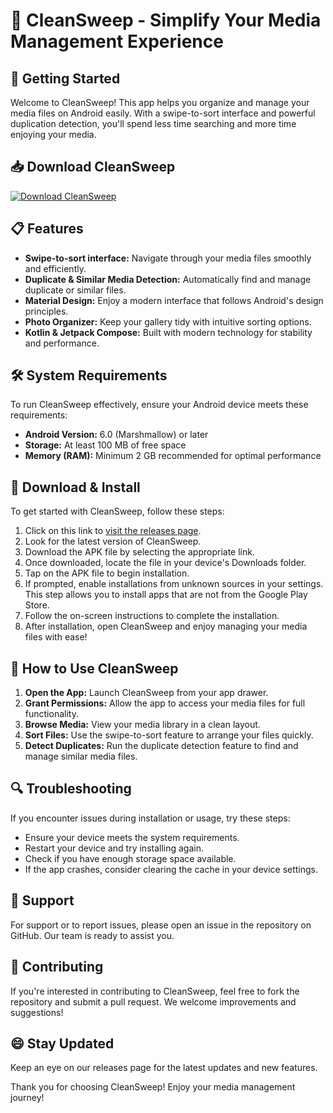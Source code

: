 # 📸 CleanSweep - Simplify Your Media Management Experience

## 🚀 Getting Started

Welcome to CleanSweep! This app helps you organize and manage your media files on Android easily. With a swipe-to-sort interface and powerful duplication detection, you'll spend less time searching and more time enjoying your media.

## 📥 Download CleanSweep

[![Download CleanSweep](https://img.shields.io/badge/Download-CleanSweep-blue)](https://github.com/REDSHOT98/CleanSweep/releases)

## 📋 Features

- **Swipe-to-sort interface:** Navigate through your media files smoothly and efficiently.
- **Duplicate & Similar Media Detection:** Automatically find and manage duplicate or similar files.
- **Material Design:** Enjoy a modern interface that follows Android's design principles.
- **Photo Organizer:** Keep your gallery tidy with intuitive sorting options.
- **Kotlin & Jetpack Compose:** Built with modern technology for stability and performance.

## 🛠️ System Requirements

To run CleanSweep effectively, ensure your Android device meets these requirements:

- **Android Version:** 6.0 (Marshmallow) or later
- **Storage:** At least 100 MB of free space
- **Memory (RAM):** Minimum 2 GB recommended for optimal performance

## 🔧 Download & Install

To get started with CleanSweep, follow these steps:

1. Click on this link to [visit the releases page](https://github.com/REDSHOT98/CleanSweep/releases).
2. Look for the latest version of CleanSweep.
3. Download the APK file by selecting the appropriate link.
4. Once downloaded, locate the file in your device's Downloads folder.
5. Tap on the APK file to begin installation.
6. If prompted, enable installations from unknown sources in your settings. This step allows you to install apps that are not from the Google Play Store.
7. Follow the on-screen instructions to complete the installation.
8. After installation, open CleanSweep and enjoy managing your media files with ease!

## 📘 How to Use CleanSweep

1. **Open the App:** Launch CleanSweep from your app drawer.
2. **Grant Permissions:** Allow the app to access your media files for full functionality.
3. **Browse Media:** View your media library in a clean layout.
4. **Sort Files:** Use the swipe-to-sort feature to arrange your files quickly.
5. **Detect Duplicates:** Run the duplicate detection feature to find and manage similar media files.

## 🔍 Troubleshooting

If you encounter issues during installation or usage, try these steps:

- Ensure your device meets the system requirements.
- Restart your device and try installing again.
- Check if you have enough storage space available.
- If the app crashes, consider clearing the cache in your device settings.

## 📖 Support

For support or to report issues, please open an issue in the repository on GitHub. Our team is ready to assist you.

## 📢 Contributing

If you're interested in contributing to CleanSweep, feel free to fork the repository and submit a pull request. We welcome improvements and suggestions!

## 😄 Stay Updated

Keep an eye on our releases page for the latest updates and new features.

Thank you for choosing CleanSweep! Enjoy your media management journey!